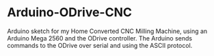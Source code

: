 # Arduino-ODrive-CNC
Arduino sketch for my Home Converted CNC Milling Machine, using an Arduino Mega 2560 and the ODrive controller. The Arduino sends commands to the ODrive over serial and using the ASCII protocol.
